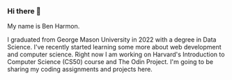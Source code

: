 ### Hi there 👋
My name is Ben Harmon.

I graduated from George Mason University in 2022 with a degree in Data Science.  I've recently started learning some more about web development and computer science.
Right now I am working on Harvard's Introduction to Computer Science (CS50) course and The Odin Project.  I'm going to be sharing my coding assignments and projects here.
